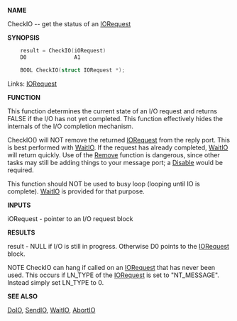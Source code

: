 
**NAME**

CheckIO -- get the status of an [IORequest](_0094)

**SYNOPSIS**

```c
    result = CheckIO(iORequest)
    D0               A1

    BOOL CheckIO(struct IORequest *);

```
Links: [IORequest](_0094) 

**FUNCTION**

This function determines the current state of an I/O request and
returns FALSE if the I/O has not yet completed.  This function
effectively hides the internals of the I/O completion mechanism.

CheckIO() will NOT remove the returned [IORequest](_0094) from the reply port.
This is best performed with [WaitIO](WaitIO). If the request has already
completed, [WaitIO](WaitIO) will return quickly. Use of the [Remove](Remove)
function is dangerous, since other tasks may still be adding things
to your message port; a [Disable](Disable) would be required.

This function should NOT be used to busy loop (looping until IO is
complete).  [WaitIO](WaitIO) is provided for that purpose.

**INPUTS**

iORequest - pointer to an I/O request block

**RESULTS**

result - NULL if I/O is still in progress.  Otherwise
D0 points to the [IORequest](_0094) block.

NOTE
CheckIO can hang if called on an [IORequest](_0094) that has never been used.
This occurs if LN_TYPE of the [IORequest](_0094) is set to &#034;NT_MESSAGE&#034;.
Instead simply set LN_TYPE to 0.

**SEE ALSO**

[DoIO](DoIO), [SendIO](SendIO), [WaitIO](WaitIO), [AbortIO](_04F7)
